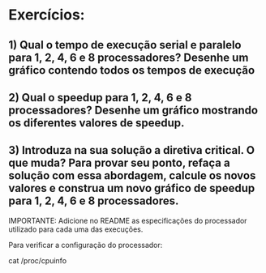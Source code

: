 # Exercícios:
## 1) Qual o tempo de execução serial e paralelo para 1, 2, 4, 6 e 8 processadores? Desenhe um gráfico contendo todos os tempos de execução

## 2) Qual o speedup para 1, 2, 4, 6 e 8 processadores? Desenhe um gráfico mostrando os diferentes valores de speedup.

## 3) Introduza na sua solução a diretiva critical. O que muda? Para provar seu ponto, refaça a solução com essa abordagem, calcule os novos valores e construa um novo gráfico de speedup para 1, 2, 4, 6 e 8 processadores.


IMPORTANTE: Adicione no README as especificações do processador utilizado para cada uma das execuções.

Para verificar a configuração do processador:

cat /proc/cpuinfo

